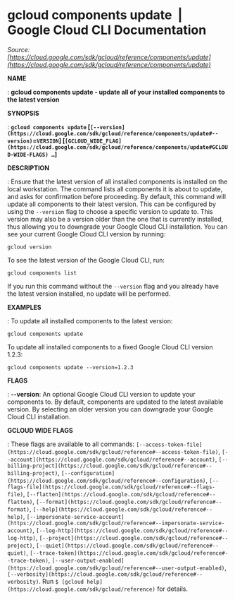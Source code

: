 # gcloud components update  |  Google Cloud CLI Documentation

*Source: [https://cloud.google.com/sdk/gcloud/reference/components/update](https://cloud.google.com/sdk/gcloud/reference/components/update)*

**NAME**

: **gcloud components update - update all of your installed components to the latest version**

**SYNOPSIS**

: **`gcloud components update` [`[--version](https://cloud.google.com/sdk/gcloud/reference/components/update#--version)`=`VERSION`] [`[GCLOUD_WIDE_FLAG](https://cloud.google.com/sdk/gcloud/reference/components/update#GCLOUD-WIDE-FLAGS) …`]**

**DESCRIPTION**

: Ensure that the latest version of all installed components is installed on the
local workstation.
The command lists all components it is about to update, and asks for
confirmation before proceeding.
By default, this command will update all components to their latest version.
This can be configured by using the `--version` flag to choose a
specific version to update to. This version may also be a version older than the
one that is currently installed, thus allowing you to downgrade your Google
Cloud CLI installation.
You can see your current Google Cloud CLI version by running:

```
gcloud version
```

To see the latest version of the Google Cloud CLI, run:

```
gcloud components list
```

If you run this command without the `--version` flag and you already
have the latest version installed, no update will be performed.

**EXAMPLES**

: To update all installed components to the latest version:

```
gcloud components update
```

To update all installed components to a fixed Google Cloud CLI version 1.2.3:

```
gcloud components update --version=1.2.3
```

**FLAGS**

: **--version**:
An optional Google Cloud CLI version to update your components to. By default,
components are updated to the latest available version. By selecting an older
version you can downgrade your Google Cloud CLI installation.

**GCLOUD WIDE FLAGS**

: These flags are available to all commands: `[--access-token-file](https://cloud.google.com/sdk/gcloud/reference#--access-token-file)`,
`[--account](https://cloud.google.com/sdk/gcloud/reference#--account)`, `[--billing-project](https://cloud.google.com/sdk/gcloud/reference#--billing-project)`,
`[--configuration](https://cloud.google.com/sdk/gcloud/reference#--configuration)`,
`[--flags-file](https://cloud.google.com/sdk/gcloud/reference#--flags-file)`,
`[--flatten](https://cloud.google.com/sdk/gcloud/reference#--flatten)`, `[--format](https://cloud.google.com/sdk/gcloud/reference#--format)`, `[--help](https://cloud.google.com/sdk/gcloud/reference#--help)`, `[--impersonate-service-account](https://cloud.google.com/sdk/gcloud/reference#--impersonate-service-account)`,
`[--log-http](https://cloud.google.com/sdk/gcloud/reference#--log-http)`,
`[--project](https://cloud.google.com/sdk/gcloud/reference#--project)`, `[--quiet](https://cloud.google.com/sdk/gcloud/reference#--quiet)`, `[--trace-token](https://cloud.google.com/sdk/gcloud/reference#--trace-token)`, `[--user-output-enabled](https://cloud.google.com/sdk/gcloud/reference#--user-output-enabled)`,
`[--verbosity](https://cloud.google.com/sdk/gcloud/reference#--verbosity)`.
Run `$ [gcloud help](https://cloud.google.com/sdk/gcloud/reference)` for details.